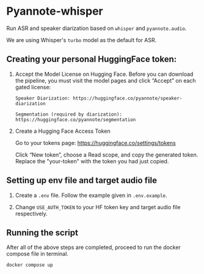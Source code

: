 # Pyannote-whisper

Run ASR and speaker diarization based on `whisper` and `pyannote.audio`.

We are using Whisper's `turbo` model as the default for ASR.

## Creating your personal HuggingFace token:

1.  Accept the Model License on Hugging Face.
    Before you can download the pipeline, you must visit the model pages and click “Accept” on each gated license:

        Speaker Diarization: https://huggingface.co/pyannote/speaker-diarization

        Segmentation (required by diarization): https://huggingface.co/pyannote/segmentation

2.  Create a Hugging Face Access Token

    Go to your tokens page: https://huggingface.co/settings/tokens

    Click “New token”, choose a Read scope, and copy the generated token. Replace the "your-token" with the token you had just copied.

## Setting up env file and target audio file

1.  Create a `.env` file. Follow the example given in `.env.example`.

2.  Change `USE_AUTH_TOKEN` to your HF token key and target audio file respectively.


## Running the script

After all of the above steps are completed, proceed to run the docker compose file in terminal.

```bash
docker compose up
```
